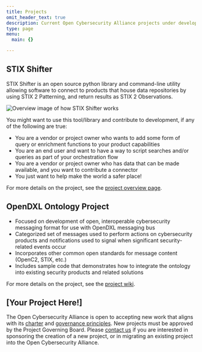 ```yaml
---
title: Projects
omit_header_text: true
description: Current Open Cybersecurity Alliance projects under development
type: page
menu:
  main: {}

---
```




## STIX Shifter

STIX Shifter is an open source python library and command-line utility allowing software to connect to products that house data repositories by using STIX 2 Patterning, and return results as STIX 2 Observations.

![Overview image of how STIX Shifter works](stix_shifter.png)

You might want to use this tool/library and contribute to development, if any of the following are true:

* You are a vendor or project owner who wants to add some form of query or enrichment functions to your product capabilities
* You are an end user and want to have a way to script searches and/or queries as part of your orchestration flow
* You are a vendor or project owner who has data that can be made available, and you want to contribute a connector
* You just want to help make the world a safer place!

For more details on the project, see the [project overview page](https://github.com/opencybersecurityalliance/stix-shifter/blob/master/OVERVIEW.md).


## OpenDXL Ontology Project
* Focused on development of open, interoperable cybersecurity messaging format for use with OpenDXL messaging bus
* Categorized set of messages used to perform actions on cybersecurity products and notifications used to signal when significant security-related events occur
* Incorporates other common open standards for message content (OpenC2, STIX, etc.)
* Includes sample code that demonstrates how to integrate the ontology into existing security products and related solutions

For more details on the project, see the [project wiki](https://github.com/opencybersecurityalliance/opendxl-ontology/wiki).


## \[Your Project Here!\]
The Open Cybersecurity Alliance is open to accepting new work that aligns with its [charter](https://github.com/opencybersecurityalliance/oca-admin/blob/master/CHARTER.md) and [governance principles](https://github.com/opencybersecurityalliance/oca-admin/blob/master/GOVERNANCE.md). New projects must be approved by the Project Governing Board. Please [contact us](/contact/) if you are interested in sponsoring the creation of a new project, or in migrating an existing project into the Open Cybersecurity Alliance.
 